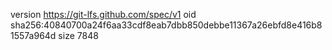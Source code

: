 version https://git-lfs.github.com/spec/v1
oid sha256:40840700a24f6aa33cdf8eab7dbb850debbe11367a26ebfd8e416b81557a964d
size 7848
